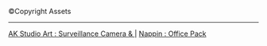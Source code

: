 &copy;Copyright Assets
<hr>
<a href="https://assetstore.unity.com/packages/3d/props/surveillance-camera-264577">AK Studio Art : Surveillance Camera & </a>
|
<a href="https://assetstore.unity.com/packages/3d/props/interior/office-pack-free-258600">Nappin : Office Pack</a>
